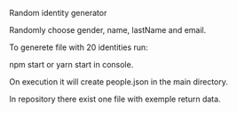 Random identity generator

Randomly choose gender, name, lastName and email.

To generete file with 20 identities run:

npm start or yarn start in console.

On execution it will create people.json in the main directory.

In repository there exist one file with exemple return data.
